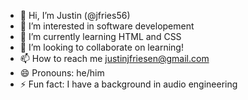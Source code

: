 - 👋 Hi, I’m Justin (@jfries56)
- 👀 I’m interested in software developement
- 🌱 I’m currently learning HTML and CSS
- 💞️ I’m looking to collaborate on learning!
- 📫 How to reach me justinjfriesen@gmail.com
- 😄 Pronouns: he/him
- ⚡ Fun fact: I have a background in audio engineering

<!---
jfries56/jfries56 is a ✨ special ✨ repository because its `README.md` (this file) appears on your GitHub profile.
You can click the Preview link to take a look at your changes.
--->
